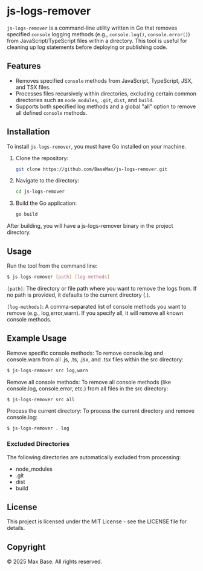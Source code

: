 # js-logs-remover

`js-logs-remover` is a command-line utility written in Go that removes specified `console` logging methods (e.g., `console.log()`, `console.error()`) from JavaScript/TypeScript files within a directory. This tool is useful for cleaning up log statements before deploying or publishing code.

## Features

- Removes specified `console` methods from JavaScript, TypeScript, JSX, and TSX files.
- Processes files recursively within directories, excluding certain common directories such as `node_modules`, `.git`, `dist`, and `build`.
- Supports both specified log methods and a global "all" option to remove all defined `console` methods.

## Installation

To install `js-logs-remover`, you must have Go installed on your machine.

1. Clone the repository:

   ```bash
   git clone https://github.com/BaseMax/js-logs-remover.git
   ```

2. Navigate to the directory:

   ```bash
   cd js-logs-remover
   ```

3. Build the Go application:

   ```bash
   go build
   ```

After building, you will have a js-logs-remover binary in the project directory.

## Usage

Run the tool from the command line:

```bash
$ js-logs-remover [path] [log-methods]
```

`[path]`: The directory or file path where you want to remove the logs from. If no path is provided, it defaults to the current directory (.).

`[log-methods]`: A comma-separated list of console methods you want to remove (e.g., log,error,warn). If you specify all, it will remove all known console methods.

## Example Usage

Remove specific console methods: To remove console.log and console.warn from all .js, .ts, .jsx, and .tsx files within the src directory:

```bash
$ js-logs-remover src log,warn
```

Remove all console methods: To remove all console methods (like console.log, console.error, etc.) from all files in the src directory:

```bash
$ js-logs-remover src all
```

Process the current directory: To process the current directory and remove console.log:

```bash
$ js-logs-remover . log
```

### Excluded Directories

The following directories are automatically excluded from processing:

- node_modules
- .git
- dist
- build

## License

This project is licensed under the MIT License - see the LICENSE file for details.

## Copyright

© 2025 Max Base. All rights reserved.
